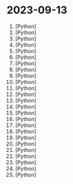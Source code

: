 # 2023-09-13

1. [](https://github.comundefined "OCR图片转文字识别软件，完全离线。截屏/批量导入图片，支持多国语言、合并段落、竖排文字。可排除水印区域，提取干净的文本。基于 PaddleOCR 。") [Python]
2. [](https://github.comundefined "🚀 一键部署！真正的 AI 聊天机器人！支持ChatGPT、文心一言、讯飞星火、Bing、Bard、ChatGLM、POE，多账号，人设调教，虚拟女仆、图片渲染、语音发送 | 支持 QQ、Telegram、Discord、微信 等平台") [Python]
3. [](https://github.comundefined "Chinese version of CLIP which achieves Chinese cross-modal retrieval and representation generation.") [Python]
4. [](https://github.comundefined "⚡️ Android reverse engineering & automation framework | 史上最强安卓抓包/逆向/HOOK & 云手机/远程桌面/自动化辅助框架，你的工作从未如此简单快捷。") [Python]
5. [](https://github.comundefined "text2vec, text to vector. 文本向量表征工具，把文本转化为向量矩阵，实现了Word2Vec、RankBM25、Sentence-BERT、CoSENT等文本表征、文本相似度计算模型，开箱即用。") [Python]
6. [](https://github.comundefined "原神小助手 Genshin Assistant (CN/EN) | 自动战斗,秘境,领日常,半自动委托") [Python]
7. [](https://github.comundefined "pycorrector is a toolkit for text error correction. 文本纠错，Kenlm，ConvSeq2Seq，BERT，MacBERT，ELECTRA，ERNIE，Transformer，T5等模型实现，开箱即用。") [Python]
8. [](https://github.comundefined "Wechat robot based on ChatGPT, which using OpenAI api and itchat library. 使用ChatGPT搭建微信聊天机器人，基于 GPT3.5/GPT4.0/Claude/文心一言/讯飞星火 模型，支持个人微信、公众号、企业微信部署，能处理文本、语音和图片，访问操作系统和互联网，支持基于知识库定制专属机器人。") [Python]
9. [](https://github.comundefined "文件快递柜-匿名口令分享文本，文件，像拿快递一样取文件（File Express Cabinet - Anonymous Passcode Sharing Text, Files, Like Taking Express Delivery for Files）") [Python]
10. [](https://github.comundefined "学无止下载器，慕课下载器，Mooc网课下载，慕课网，中国大学，网易云课堂，有道精品课，腾讯课堂，中公网校，小鹅通，千聊，超星学习通，学银在线，智慧职教，智慧树，学堂在线，爱课程，B站下载；支持视频，课件同时下载") [Python]
11. [](https://github.comundefined "🤖 wukong-robot 是一个简单、灵活、优雅的中文语音对话机器人/智能音箱项目，支持ChatGPT多轮对话能力，还可能是首个支持脑机交互的开源智能音箱项目。") [Python]
12. [](https://github.comundefined "tidevice can be used to communicate with iPhone device") [Python]
13. [](https://github.comundefined "🚩 自动更新域名解析到本机IP(支持dnspod,阿里DNS,CloudFlare,华为云,DNSCOM...)") [Python]
14. [](https://github.comundefined "用文本编辑器剪视频") [Python]
15. [](https://github.comundefined "【deepin源移植】Debian/Ubuntu上最快的QQ/微信安装方式") [Python]
16. [](https://github.comundefined "基于Streamlink的全自动直播录制工具，已支持哔哩哔哩、斗鱼、虎牙、抖音、YouTube、Twitch等") [Python]
17. [](https://github.comundefined "Monocular Structured-Light 3D Reconstruction，⭐ if you like.") [Python]
18. [](https://github.comundefined "30天掌握量化交易 (持续更新)") [Python]
19. [](https://github.comundefined "Domain and SSL Cert monitor System. 域名SSL证书监测平台") [Python]
20. [](https://github.comundefined "轻松便捷的与家人和朋友，一同享受多终端- 致的高品质私有化观影体验。") [Python]
21. [](https://github.comundefined "中文 NLP 预处理、解析工具包，准确、高效、易用 A Chinese NLP Preprocessing & Parsing Package www.jionlp.com") [Python]
22. [](https://github.comundefined "Book_3_《数学要素》 | 鸢尾花书：从加减乘除到机器学习；上架；欢迎继续纠错，纠错多的同学还会有赠书！") [Python]
23. [](https://github.comundefined "😎高稳定性、🧩支持插件、🌏实时联网的 ChatGPT QQ 机器人🤖 | 支持 Claude、Google Bard、gpt4free、One API 的 QQ 机器人平台") [Python]
24. [](https://github.comundefined "🚀「Douyin_TikTok_Download_API」是一个开箱即用的高性能异步抖音|TikTok数据爬取工具，支持API调用，在线批量解析及下载。") [Python]
25. [](https://github.comundefined "Book_4_《矩阵力量》 | 鸢尾花书：从加减乘除到机器学习；上架！") [Python]
